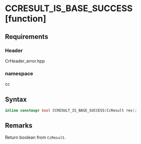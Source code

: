 # CCRESULT_IS_BASE_SUCCESS [function]

## Requirements
### Header
CrHeader_error.hpp
### namespace
cc

## Syntax


```C++
inline constexpr bool CCRESULT_IS_BASE_SUCCESS(CcResult res);
```

## Remarks

Return boolean from `CcResult`.

